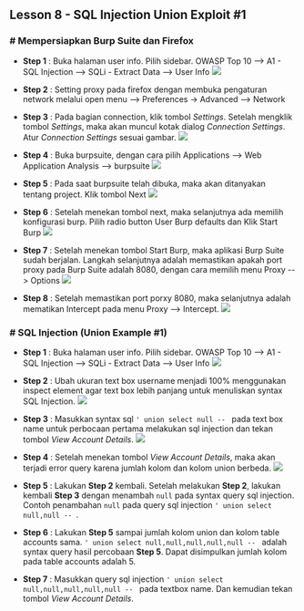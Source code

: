 Lesson 8 - SQL Injection Union Exploit #1
-------

### # Mempersiapkan Burp Suite dan Firefox

- **Step 1** : Buka halaman user info. Pilih sidebar. OWASP Top 10 --> A1 - SQL Injection --> SQLi - Extract Data --> User Info
![](/assets/lesson-7/VirtualBox_kali_19_12_2017_03_01_34.png)


-  **Step 2** : Setting proxy pada firefox dengan membuka pengaturan network melalui open menu --> Preferences -> Advanced --> Network

- **Step 3** : Pada bagian connection, klik tombol _Settings_. Setelah mengklik tombol _Settings_, maka akan muncul kotak dialog _Connection Settings_. Atur _Connection Settings_ sesuai gambar.
![](/assets/lesson-7/VirtualBox_kali_19_12_2017_16_06_35.png)

- **Step 4** : Buka burpsuite, dengan cara pilih Applications --> Web Application Analysis --> burpsuite
![](/assets/lesson-7/VirtualBox_kali_19_12_2017_16_10_12.png)


 - **Step 5** : Pada saat burpsuite telah dibuka, maka akan ditanyakan tentang project. Klik tombol Next 
 ![](/assets/lesson-7/VirtualBox_kali_19_12_2017_16_24_51.png)
 
 - **Step 6** : Setelah menekan tombol next, maka selanjutnya ada memilih konfigurasi burp. Pilih radio button User Burp defaults dan Klik Start Burp
 ![](/assets/lesson-7/VirtualBox_kali_19_12_2017_16_26_28.png)
 
 - **Step 7** : Setelah menekan tombol Start Burp, maka aplikasi Burp Suite sudah berjalan. Langkah selanjutnya adalah memastikan apakah port proxy pada Burp Suite adalah 8080, dengan cara memilih menu Proxy --> Options
 ![](/assets/lesson-7/VirtualBox_kali_19_12_2017_16_31_58.png)
 
 - **Step 8** : Setelah memastikan port porxy 8080, maka selanjutnya adalah mematikan Intercept pada menu Proxy --> Intercept.
 ![](/assets/lesson-7/VirtualBox_kali_19_12_2017_16_34_07.png)
 
 
### # SQL Injection (Union Example #1)
 
 - **Step 1** : Buka halaman user info. Pilih sidebar. OWASP Top 10 --> A1 - SQL Injection --> SQLi - Extract Data --> User Info
![](/assets/lesson-7/VirtualBox_kali_19_12_2017_03_01_34.png)


- **Step 2** : Ubah ukuran text box username menjadi 100% menggunakan inspect element agar text box lebih panjang untuk menuliskan syntax SQL Injection.
![](/assets/lesson-8/VirtualBox_kali_19_12_2017_20_37_43.png)

- **Step 3** : Masukkan syntax sql `' union select null -- ` pada text box name untuk perbocaan pertama melakukan sql injection dan tekan tombol _View Account Details_.
 ![](/assets/lesson-8/VirtualBox_kali_19_12_2017_20_40_50.png)
 
- **Step 4** : Setelah menekan tombol _View Account Details_, maka akan terjadi error query karena jumlah kolom dan kolom union berbeda.
![](/assets/lesson-8/VirtualBox_kali_19_12_2017_20_44_12.png)

- **Step 5** : Lakukan **Step 2** kembali. Setelah melakukan **Step 2**, lakukan kembali **Step 3** dengan menambah `null` pada syntax query sql injection. Contoh penambahan `null` pada query sql injection `' union select null,null -- `.

- **Step 6** :  Lakukan **Step 5** sampai jumlah kolom union dan kolom table accounts sama. `' union select null,null,null,null,null -- ` adalah syntax query hasil percobaan **Step 5**. Dapat disimpulkan jumlah kolom pada table accounts adalah 5.

- **Step 7** : Masukkan query sql injection `' union select null,null,null,null,null -- ` pada textbox name. Dan kemudian tekan tombol _View Account Details_.





 
 